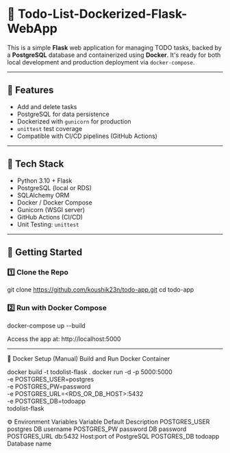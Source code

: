 # 📝 Todo-List-Dockerized-Flask-WebApp

This is a simple **Flask** web application for managing TODO tasks, backed by a **PostgreSQL** database and containerized using **Docker**. It's ready for both local development and production deployment via `docker-compose`.

---

## 🚀 Features

- Add and delete tasks
- PostgreSQL for data persistence
- Dockerized with `gunicorn` for production
- `unittest` test coverage
- Compatible with CI/CD pipelines (GitHub Actions)

---

## 🧰 Tech Stack

- Python 3.10 + Flask
- PostgreSQL (local or RDS)
- SQLAlchemy ORM
- Docker / Docker Compose
- Gunicorn (WSGI server)
- GitHub Actions (CI/CD)
- Unit Testing: `unittest`
---

## 🚀 Getting Started

### 1️⃣ Clone the Repo


git clone https://github.com/koushik23n/todo-app.git
cd todo-app


### 2️⃣ Run with Docker Compose 

docker-compose up --build

Access the app at: http://localhost:5000


---

🐳 Docker Setup (Manual)
Build and Run Docker Container

docker build -t todolist-flask .
docker run -d -p 5000:5000 \
  -e POSTGRES_USER=postgres \
  -e POSTGRES_PW=password \
  -e POSTGRES_URL=<RDS_OR_DB_HOST>:5432 \
  -e POSTGRES_DB=todoapp \
  todolist-flask

⚙️ Environment Variables
Variable	Default	Description
POSTGRES_USER	postgres	DB username
POSTGRES_PW	password	DB password
POSTGRES_URL	db:5432	Host:port of PostgreSQL
POSTGRES_DB	todoapp	Database name

```bash